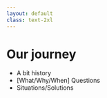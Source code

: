 ```yaml
---
layout: default
class: text-2xl
---
```


# Our journey

- A bit history
- [<span class="color-primary">What/Why/When</span>] Questions
- Situations/Solutions